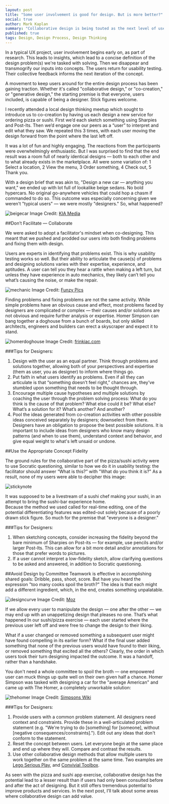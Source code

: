 ```yaml
---
layout: post
title: "Some user involvement is good for design. But is more better?"
social: true
author: Mark Kaplan
summary: "Collaborative design is being touted as the next level of user-centered design. But it doesn't guarantee a better outcome. Learn about some of the pitfalls — and how to avoid them."
published: true
tags: Design, Design Process, Design Thinking
---
```

In a typical UX project, user involvement begins early on, as part of research. This leads to insights, which lead to a concise definition of the design problem(s) we're tasked with solving. Then we disappear and transmogrify our inputs into concepts. The users return for usability testing. Their collective feedback informs the next iteration of the concept. 
 
A movement to keep users around for the entire design process has been gaining traction. Whether it's called "collaborative design," or "co-creation," or "generative design," the starting premise is that everyone, users included, is capable of being a designer. Stick figures welcome. 

I recently attended a local design thinking meetup which sought to introduce us to co-creation by having us each design a new service for ordering pizza or sushi. First we’d each sketch something using Sharpies and Post-Its. Then we’d engage one our peers as a “user” to interpret and edit what they saw. We repeated this 3 times, with each user moving the design forward from the point where the last left off.

It was a lot of fun and highly engaging. The reactions from the participants were overwhelmingly enthusiastic. But I was surprised to find that the end result was a room full of nearly identical designs — both to each other and to what already exists in the marketplace. All were some variation of: 1 Select a location, 2 View the menu, 3 Order something, 4 Check out, 5 Thank you. 
 
With a design brief that was akin to, "Design a new car — anything you want," we ended up with lot full of lookalike beige sedans. No bold hypercars. No original go-anywhere vehicles that could hop a chasm if commanded to do so. This outcome was especially concerning given we weren't "typical users" — we were mostly "designers." So, what happened? 

![beigecar](https://i.imgur.com/pzsFUsU.jpg)
Image Credit: [KIA Media](http://www.kiamedia.com/us/en/models/amanti/2006)

##Don’t Facilitate — Collaborate

We were asked to adopt a facilitator's mindset when co-designing. This meant that we pushed and prodded our users into both finding problems and fixing them with design.

Users are experts in identifying that problems exist. This is why usability testing works so well. But their ability to articulate the cause(s) of problems and designing solutions varies with their expertise, experience, and aptitudes. A user can tell you they hear a rattle when making a left turn, but unless they have experience in auto mechanics, they likely can’t tell you what’s causing the noise, or make the repair.

![mechanic](https://i.imgur.com/DiADxmL.jpg)
Image Credit: [Funzy Pics](http://funzypics.com/board/pins/376/16036)

Finding problems and fixing problems are not the same activity. While simple problems have an obvious cause and effect, most problems faced by designers are complicated or complex — their causes and/or solutions are not obvious and require further analysis or expertise. Homer Simpson can bang together a doghouse from a bunch of boards, but only skilled architects, engineers and builders can erect a skyscraper and expect it to stand. 

![homerdoghouse](https://i.imgur.com/0H4NRPL.jpg)
Image Credit: [frinkiac.com](https://frinkiac.com/caption/S03E16/1107454)

###Tips for Designers: 
1. Design with the user as an equal partner. Think through problems and solutions together, allowing both of your perspectives and expertise (them as user, you as designer) to inform where things go.
2. Put faith in what users identify as problems. Even if all they can articulate is that “something doesn’t feel right,” chances are, they’ve stumbled upon something that needs to be thought through.
3. Encourage multiple cause hypotheses and multiple solutions by coaching the user through the problem solving process:  What do you think is the cause of that problem?  What else could it be?  What else? What’s a solution for it?  What’s another?  And another?
4. Pool the ideas generated from co-creation activities with other possible ideas conceived separately by designers; downselect from there. Designers have an obligation to propose the best possible solutions. It is important to include ideas from designers who know many design patterns (and when to use them), understand context and behavior, and give equal weight to what's left unsaid or undone.

##Use the Appropriate Concept Fidelity

The ground rules for the collaborative part of the pizza/sushi activity were to use Socratic questioning, similar to how we do it in usability testing: the facilitator should answer “What is this?” with "What do you think it is?"  As a result, none of my users were able to decipher this image:

![stickynote](https://i.imgur.com/WpoacJi.jpg)

It was supposed to be a livestream of a sushi chef making your sushi, in an attempt to bring the sushi-bar experience home.  
Because the method we used called for real-time editing, one of the potential differentiating features was edited-out solely because of a poorly drawn stick figure. So much for the premise that "everyone is a designer." 
 
###Tips for Designers:  

1. When sketching concepts, consider increasing the fidelity beyond the bare minimum of Sharpies on Post-its — for example, use pencils and/or larger Post-Its. This can allow for a bit more detail and/or annotations for those that prefer words to pictures.  
2. If a user cannot interpret a low-fidelity sketch, allow clarifying questions to be asked and answered, in addition to Socratic questioning.

##Avoid Design by Committee 
Teamwork is effective in accomplishing shared goals: Dribble, pass, shoot, score. But have you heard the expression "too many cooks spoil the broth?"  The idea is that each might add a different ingredient, which, in the end, creates something unpalatable.  

![designcurve](https://i.imgur.com/FBhaZlp.jpg)
Image Credit: [Moz](https://moz.com/blog/how-to-ruin-a-web-design-the-design-curve)

If we allow every user to manipulate the design — one after the other — we may end up with an unappetizing design that pleases no one. That’s what happened In our sushi/pizza exercise — each user started where the previous user left off and were free to change the design to their liking.  

What if a user changed or removed something a subsequent user might have found compelling in its earlier form?  What if the final user added something that none of the previous users would have found to their liking, or removed something that excited all the others?  Clearly, the order in which users took their turn designing impacted the outcome. It was a handoff, rather than a handshake.
 
You don't need a whole committee to spoil the broth — one empowered user can muck things up quite well on their own given half a chance. Homer Simpson was tasked with designing a car for the "average American" and came up with The Homer, a completely unworkable solution:  

![thehomer](https://i.imgur.com/vbeJYbg.png)
Image Credit: [Simpsons Wiki](http://simpsons.wikia.com/wiki/The_Homer)

###Tips for Designers: 
1. Provide users with a common problem statement. All designers need context and constraints. Provide these in a well-articulated problem statement (e.g. "We're trying to do [something] for [someone], without [negative consequences/constraints]."). Edit out any ideas that don't conform to the statement. 
2. Reset the concept between users. Let everyone begin at the same place and end up where they will. Compare and contrast the results.
3. Use other collaborative design methods that allow multiple users to work together on the same problem at the same time. Two examples are [Lego Serious Play](http://www.lego.com/en-us/seriousplay), and [Convivial Toolbox](http://www.bispublishers.com/elizabeth-sanders-and-pieter-jan-stappers-convivia.html).

As seen with the pizza and sushi app exercise, collaborative design has the potential lead to a lesser result than if users had only been consulted before and after the act of designing. But it still offers tremendous potential to improve products and services. In the next post, I’ll talk about some areas where collaborative design can add value.


